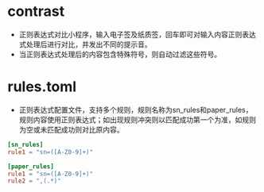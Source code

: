 # contrast

 - 正则表达式对比小程序，输入电子签及纸质签，回车即可对输入内容正则表达式处理后进行对比，并发出不同的提示音。
 - 当正则表达式处理后的内容包含特殊符号，则自动过滤这些符号。

# rules.toml

 - 正则表达式配置文件，支持多个规则，规则名称为sn_rules和paper_rules，规则内容使用正则表达式；如出现规则冲突则以匹配成功第一个为准，如规则为空或未匹配成功则对比原内容。

 ```toml
[sn_rules]
rule1 = "sn=([A-Z0-9]+)"

[paper_rules]
rule1 = "sn=([A-Z0-9]+)"
rule2 = ",(.*)"
```
